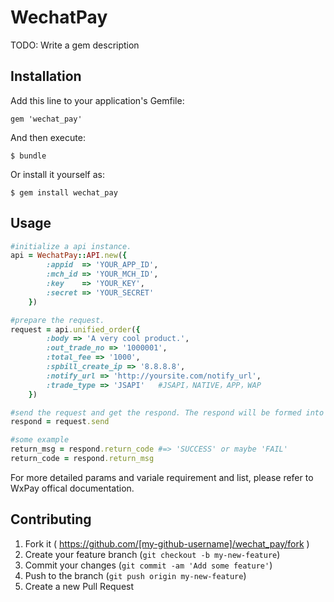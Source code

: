 # WechatPay

TODO: Write a gem description

## Installation

Add this line to your application's Gemfile:

    gem 'wechat_pay'

And then execute:

    $ bundle

Or install it yourself as:

    $ gem install wechat_pay

## Usage
```ruby
#initialize a api instance.
api = WechatPay::API.new({
		:appid  => 'YOUR_APP_ID',
		:mch_id => 'YOUR_MCH_ID',
		:key    => 'YOUR_KEY',
		:secret => 'YOUR_SECRET'
	})

#prepare the request.
request = api.unified_order({
		:body => 'A very cool product.', 
		:out_trade_no => '1000001', 
		:total_fee => '1000', 
		:spbill_create_ip => '8.8.8.8', 
		:notify_url => 'http://yoursite.com/notify_url', 
		:trade_type => 'JSAPI'   #JSAPI，NATIVE，APP，WAP
	})

#send the request and get the respond. The respond will be formed into `OpenStruct` object.
respond = request.send

#some example 
return_msg = respond.return_code #=> 'SUCCESS' or maybe 'FAIL'
return_code = respond.return_msg
```
	
For more detailed params and variale requirement and list, please refer to WxPay offical documentation.

## Contributing

1. Fork it ( https://github.com/[my-github-username]/wechat_pay/fork )
2. Create your feature branch (`git checkout -b my-new-feature`)
3. Commit your changes (`git commit -am 'Add some feature'`)
4. Push to the branch (`git push origin my-new-feature`)
5. Create a new Pull Request
